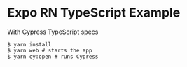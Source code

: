 # Expo RN TypeScript Example

With Cypress TypeScript specs

```
$ yarn install
$ yarn web # starts the app
$ yarn cy:open # runs Cypress
```
